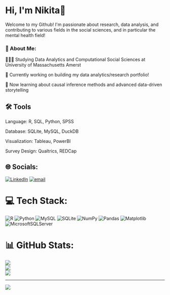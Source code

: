 # Hi, I'm Nikita👋

Welcome to my Github! I'm passionate about research, data analysis, and contributing to various fields in the social sciences, and in particular the mental health field! 

### 💫 About Me:
👩🏻‍🎓 Studying Data Analytics and Computational Social Sciences at University of Massachusetts Amerst

🔭 Currently working on building my data analytics/research portfolio!

🌱 Now learning about causal inference methods and advanced data-driven storytelling

 
## 🛠️ Tools
Language: R, SQL, Python, SPSS

Database: SQLite, MySQL, DuckDB

Visualization: Tableau, PowerBI

Survey Design: Qualtrics, REDCap


## 🌐 Socials:
[![LinkedIn](https://img.shields.io/badge/LinkedIn-%230077B5.svg?logo=linkedin&logoColor=white)](https://linkedin.com/in/www.linkedin.com/in/nikita-johnson-799646187) [![email](https://img.shields.io/badge/Email-D14836?logo=gmail&logoColor=white)](mailto:nimj34@outlook.com) 

# 💻 Tech Stack:
![R](https://img.shields.io/badge/r-%23276DC3.svg?style=for-the-badge&logo=r&logoColor=white) ![Python](https://img.shields.io/badge/python-3670A0?style=for-the-badge&logo=python&logoColor=ffdd54) ![MySQL](https://img.shields.io/badge/mysql-4479A1.svg?style=for-the-badge&logo=mysql&logoColor=white) ![SQLite](https://img.shields.io/badge/sqlite-%2307405e.svg?style=for-the-badge&logo=sqlite&logoColor=white) ![NumPy](https://img.shields.io/badge/numpy-%23013243.svg?style=for-the-badge&logo=numpy&logoColor=white) ![Pandas](https://img.shields.io/badge/pandas-%23150458.svg?style=for-the-badge&logo=pandas&logoColor=white) ![Matplotlib](https://img.shields.io/badge/Matplotlib-%23ffffff.svg?style=for-the-badge&logo=Matplotlib&logoColor=black) ![MicrosoftSQLServer](https://img.shields.io/badge/Microsoft%20SQL%20Server-CC2927?style=for-the-badge&logo=microsoft%20sql%20server&logoColor=white)
# 📊 GitHub Stats:
![](https://github-readme-stats.vercel.app/api?username=nimj34&theme=dark&hide_border=false&include_all_commits=false&count_private=false)<br/>
![](https://nirzak-streak-stats.vercel.app/?user=nimj34&theme=dark&hide_border=false)<br/>
![](https://github-readme-stats.vercel.app/api/top-langs/?username=nimj34&theme=dark&hide_border=false&include_all_commits=false&count_private=false&layout=compact)

---
[![](https://visitcount.itsvg.in/api?id=nimj34&icon=0&color=0)](https://visitcount.itsvg.in)
